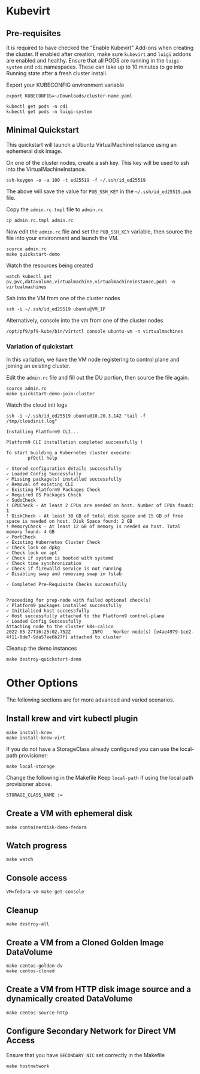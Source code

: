# Kubevirt

## Pre-requisites

It is required to have checked the "Enable Kubevirt" Add-ons when creating the cluster.
If enabled after creation, make sure `kubevirt` and `luigi` addons are enabled and healthy.
Ensure that all PODS are running in the `luigi-system` and `cdi` namespaces. These can take
up to 10 minutes to go into Running state after a fresh cluster install.

Export your KUBECONFIG environment variable

```shell
export KUBECONFIG=~/Downloads/cluster-name.yaml
```

```shell
kubectl get pods -n cdi
kubectl get pods -n luigi-system
```

## Minimal Quickstart

This quickstart will launch a Ubuntu VirtualMachineInstance using an ephemeral disk image.

On one of the cluster nodes, create a ssh key. This key will be used to ssh into the VirtualMachineInstance.

```shell
ssh-keygen -o -a 100 -t ed25519 -f ~/.ssh/id_ed25519
```

The above will save the value for `PUB_SSH_KEY` in the `~/.ssh/id_ed25519.pub` file.

Copy the `admin.rc.tmpl` file to `admin.rc`

```shell
cp admin.rc.tmpl admin.rc
```

Now edit the `admin.rc` file and set the `PUB_SSH_KEY` variable, then source the file into your environment
and launch the VM.

```shell
source admin.rc
make quickstart-demo
```

Watch the resources being created

```shell
watch kubectl get pv,pvc,datavolume,virtualmachine,virtualmachineinstance,pods -n virtualmachines
```

Ssh into the VM from one of the cluster nodes

```shell
ssh -i ~/.ssh/id_ed25519 ubuntu@VM_IP
```

Alternatively, console into the vm from one of the cluster nodes

```shell
/opt/pf9/pf9-kube/bin/virtctl console ubuntu-vm -n virtualmachines
```

### Variation of quickstart

In this variation, we have the VM node registering to control plane and joining an existing cluster.

Edit the `admin.rc` file and fill out the DU portion, then source the file again.

```shell
source admin.rc
make quickstart-demo-join-cluster
```

Watch the cloud init logs

```shell
ssh -i ~/.ssh/id_ed25519 ubuntu@10.20.3.142 "tail -f /tmp/cloudinit.log"
```

```
Installing Platform9 CLI...

Platform9 CLI installation completed successfully !

To start building a Kubernetes cluster execute:
        pf9ctl help

✓ Stored configuration details successfully
✓ Loaded Config Successfully
✓ Missing package(s) installed successfully
✓ Removal of existing CLI
✓ Existing Platform9 Packages Check
✓ Required OS Packages Check
✓ SudoCheck
! CPUCheck - At least 2 CPUs are needed on host. Number of CPUs found: 1
! DiskCheck - At least 30 GB of total disk space and 15 GB of free space is needed on host. Disk Space found: 2 GB
! MemoryCheck - At least 12 GB of memory is needed on host. Total memory found: 4 GB
✓ PortCheck
✓ Existing Kubernetes Cluster Check
✓ Check lock on dpkg
✓ Check lock on apt
✓ Check if system is booted with systemd
✓ Check time synchronization
✓ Check if firewalld service is not running
✓ Disabling swap and removing swap in fstab

✓ Completed Pre-Requisite Checks successfully


Proceeding for prep-node with failed optional check(s)
✓ Platform9 packages installed successfully
✓ Initialised host successfully
✓ Host successfully attached to the Platform9 control-plane
✓ Loaded Config Successfully
Attaching node to the cluster k8s-calico
2022-05-27T16:25:02.752Z        INFO    Worker node(s) [e4ae4979-1ce2-4f11-8de7-9da57ee6b27f] attached to cluster
```

Cleanup the demo instances

```shell
make destroy-quickstart-demo
```

# Other Options

The following sections are for more advanced and varied scenarios.

## Install krew and virt kubectl plugin

```shell
make install-krew
make install-krew-virt
```

If you do not have a StorageClass already configured you can
use the local-path provisioner:

```
make local-storage
```

Change the following in the Makefile
Keep `local-path` if using the local path provisioner above.

```
STORAGE_CLASS_NAME :=
```

## Create a VM with ephemeral disk

```shell
make containerdisk-demo-fedora
```

## Watch progress

```shell
make watch
```

## Console access

```shell
VM=fedora-vm make get-console
```

## Cleanup

```
make destroy-all
```

## Create a VM from a Cloned Golden Image DataVolume

```
make centos-golden-dv
make centos-cloned
```

## Create a VM from HTTP disk image source and a dynamically created DataVolume

```
make centos-source-http
```

## Configure Secondary Network for Direct VM Access

Ensure that you have `SECONDARY_NIC` set correctly in the Makefile

```shell
make hostnetwork
```
